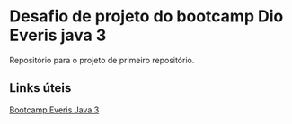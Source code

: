 # Desafio de projeto do bootcamp Dio Everis java 3

Repositório para o projeto de primeiro repositório.

## Links úteis

[Bootcamp Everis Java 3](https://digitalinnovation.one/bootcamps/everis-new-talents-3-java)
